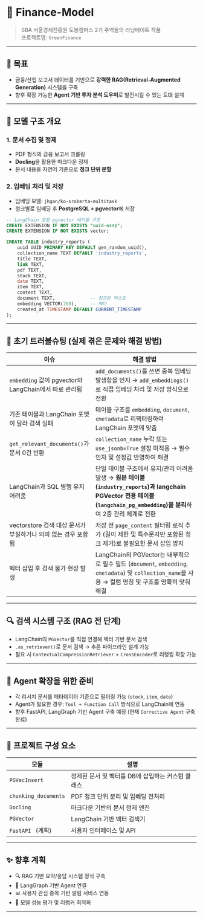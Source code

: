 # 🏦 Finance-Model

> SBA 서울경제진흥원 도봉캠퍼스 2기 주역들의 러닝메이트 작품  
> 프로젝트명: `GreenFinance`

---

## 🎯 목표

- 금융/산업 보고서 데이터를 기반으로 **강력한 RAG(Retrieval-Augmented Generation)** 시스템을 구축
- 향후 확장 가능한 **Agent 기반 투자 분석 도우미**로 발전시킬 수 있는 토대 설계

---

## 🧠 모델 구조 개요

### 1. 문서 수집 및 정제
- PDF 형식의 금융 보고서 크롤링
- **Docling**을 활용한 마크다운 정제
- 문서 내용을 자연어 기준으로 **청크 단위 분할**

### 2. 임베딩 처리 및 저장
- 임베딩 모델: `jhgan/ko-sroberta-multitask`
- 청크별로 임베딩 후 **PostgreSQL + pgvector**에 저장

```sql
-- LangChain 호환 pgvector 테이블 구조
CREATE EXTENSION IF NOT EXISTS "uuid-ossp";
CREATE EXTENSION IF NOT EXISTS vector;

CREATE TABLE industry_reports (
    uuid UUID PRIMARY KEY DEFAULT gen_random_uuid(),
    collection_name TEXT DEFAULT 'industry_reports',
    title TEXT,
    link TEXT,
    pdf TEXT,
    stock TEXT,
    date TEXT,
    item TEXT,
    content TEXT,
    document TEXT,             -- 청크된 텍스트
    embedding VECTOR(768),     -- 벡터
    created_at TIMESTAMP DEFAULT CURRENT_TIMESTAMP
);
```

---

## 🔧 초기 트러블슈팅 (실제 겪은 문제와 해결 방법)

| 이슈 | 해결 방법 |
|------|------------|
| `embedding` 값이 pgvector와 LangChain에서 따로 관리됨 | `add_documents()`를 쓰면 중복 임베딩 발생함을 인지 → `add_embeddings()`로 직접 임베딩 처리 및 저장 방식으로 전환 |
| 기존 테이블과 LangChain 포맷이 달라 검색 실패 | 테이블 구조를 `embedding`, `document`, `cmetadata`로 리팩터링하여 LangChain 포맷에 맞춤 |
| `get_relevant_documents()`가 문서 0건 반환 | `collection_name` 누락 또는 `use_jsonb=True` 설정 미적용 → 필수 인자 및 설정값 반영하여 해결 |
| LangChain과 SQL 병행 유지 어려움 | 단일 테이블 구조에서 유지/관리 어려움 발생 → **원본 테이블(`industry_reports`)과 langchain PGVector 전용 테이블(`langchain_pg_embedding`)을 분리**하여 2중 관리 체계로 전환 |
| vectorstore 검색 대상 문서가 부실하거나 의미 없는 경우 포함됨 | 저장 전 `page_content` 필터링 로직 추가 (길이 제한 및 특수문자만 포함된 청크 제거)로 불필요한 문서 삽입 방지 |
| 벡터 삽입 후 검색 불가 현상 발생 | LangChain의 PGVector는 내부적으로 필수 필드 (`document`, `embedding`, `cmetadata`) 및 `collection_name`을 사용 → 컬럼 명칭 및 구조를 명확히 맞춰 해결 |


---

## 🔍 검색 시스템 구조 (RAG 전 단계)

- LangChain의 `PGVector`를 직접 연결해 벡터 기반 문서 검색
- `.as_retriever()`로 문서 검색 → 추론 파이프라인 설계 가능
- 필요 시 `ContextualCompressionRetriever` + `CrossEncoder`로 리랭킹 확장 가능

---

## 🤖 Agent 확장을 위한 준비

- 각 리서치 문서를 메타데이터 기준으로 필터링 가능 (`stock`, `item`, `date`)
- Agent가 필요한 경우: `Tool + Function Call` 방식으로 LangChain에 연동
- 향후 FastAPI, LangGraph 기반 Agent 구축 예정 (현재 `Corrective Agent` 구축 완료)

---

## 🧩 프로젝트 구성 요소

| 모듈 | 설명 |
|------|------|
| `PGVecInsert` | 정제된 문서 및 벡터를 DB에 삽입하는 커스텀 클래스 |
| `chunking_documents` | PDF 청크 단위 분리 및 임베딩 전처리 |
| `Docling` | 마크다운 기반의 문서 정제 엔진 |
| `PGVector` | LangChain 기반 벡터 검색기 |
| `FastAPI ` (계획) | 사용자 인터페이스 및 API |

---

## ✨ 향후 계획

- 🔍 RAG 기반 요약/응답 시스템 정식 구축
- 🧠 LangGraph 기반 Agent 연결
- 📊 사용자 관심 종목 기반 알림 서비스 연동
- 🧪 모델 성능 평가 및 리랭커 최적화

---
